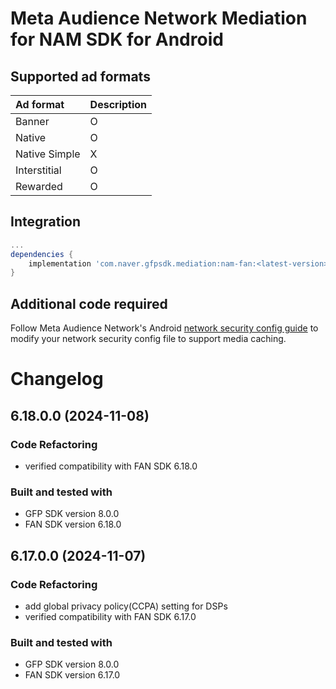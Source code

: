 # Meta Audience Network Mediation for NAM SDK for Android

## Supported ad formats

| Ad format     | Description |
|:--------------|:------------|
| Banner        | O           |
| Native        | O           |
| Native Simple | X           |
| Interstitial  | O           |
| Rewarded      | O           |

## Integration

```gradle
...
dependencies {
    implementation 'com.naver.gfpsdk.mediation:nam-fan:<latest-version>'  
}
```

## Additional code required

Follow Meta Audience Network's Android [network security config guide](https://developers.facebook.com/docs/audience-network/android-network-security-config) to modify your network security config file to support media caching.

# Changelog

## 6.18.0.0 (2024-11-08)

### Code Refactoring

* verified compatibility with FAN SDK 6.18.0 

### Built and tested with
- GFP SDK version 8.0.0
- FAN SDK version 6.18.0

## 6.17.0.0 (2024-11-07)

### Code Refactoring

* add global privacy policy(CCPA) setting for DSPs
* verified compatibility with FAN SDK 6.17.0

### Built and tested with
- GFP SDK version 8.0.0
- FAN SDK version 6.17.0